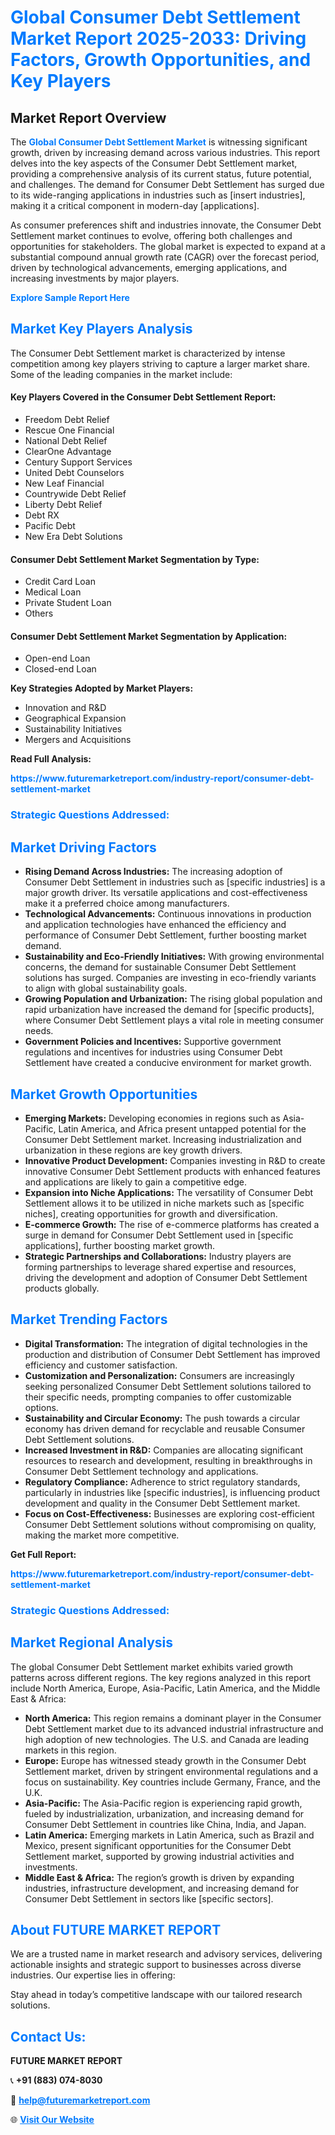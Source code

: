 <h1 style="color: #007BFF;">Global Consumer Debt Settlement Market Report 2025-2033: Driving Factors, Growth Opportunities, and Key Players</h1>

<section id="overview">
<h2>Market Report Overview</h2>
<p>The <a href="https://www.futuremarketreport.com/industry-report/consumer-debt-settlement-market" style="color: #007BFF; text-decoration: none;"><strong>Global Consumer Debt Settlement Market</strong></a> is witnessing significant growth, driven by increasing demand across various industries. This report delves into the key aspects of the Consumer Debt Settlement market, providing a comprehensive analysis of its current status, future potential, and challenges. The demand for Consumer Debt Settlement has surged due to its wide-ranging applications in industries such as [insert industries], making it a critical component in modern-day [applications].</p>
<p>As consumer preferences shift and industries innovate, the Consumer Debt Settlement market continues to evolve, offering both challenges and opportunities for stakeholders. The global market is expected to expand at a substantial compound annual growth rate (CAGR) over the forecast period, driven by technological advancements, emerging applications, and increasing investments by major players.</p>
</section>

<section id="overview">
<p><a href="https://www.futuremarketreport.com/request-sample/reportId=61004" style="color: #007BFF; text-decoration: none;"><strong>Explore Sample Report Here</strong></a></p>
</section>

<section id="key-players">
<h2 style="color: #007BFF;">Market Key Players Analysis</h2>
<p>The Consumer Debt Settlement market is characterized by intense competition among key players striving to capture a larger market share. Some of the leading companies in the market include:</p>
<h4>Key Players Covered in the Consumer Debt Settlement Report:</h4>
<ul><li>Freedom Debt Relief</li><li>Rescue One Financial</li><li>National Debt Relief</li><li>ClearOne Advantage</li><li>Century Support Services</li><li>United Debt Counselors</li><li>New Leaf Financial</li><li>Countrywide Debt Relief</li><li>Liberty Debt Relief</li><li>Debt RX</li><li>Pacific Debt</li><li>New Era Debt Solutions</li></ul>
<h4>Consumer Debt Settlement Market Segmentation by Type:</h4>
<ul><li>Credit Card Loan</li><li>Medical Loan</li><li>Private Student Loan</li><li>Others</li></ul>

<h4>Consumer Debt Settlement Market Segmentation by Application:</h4>
<ul><li>Open-end Loan</li><li>Closed-end Loan</li></ul>
<p><strong>Key Strategies Adopted by Market Players:</strong></p>
<ul>
<li>Innovation and R&D</li>
<li>Geographical Expansion</li>
<li>Sustainability Initiatives</li>
<li>Mergers and Acquisitions</li>
</ul>
</section>

<section>
<p><strong>Read Full Analysis: </strong></p><a href="https://www.futuremarketreport.com/industry-report/consumer-debt-settlement-market" style="color: #007BFF; text-decoration: none;"><strong>https://www.futuremarketreport.com/industry-report/consumer-debt-settlement-market</strong></a>
<h3 style="color: #007BFF;">Strategic Questions Addressed:</h3>
</section>

<section id="driving-factors">
<h2 style="color: #007BFF;">Market Driving Factors</h2>
<ul>
<li><strong>Rising Demand Across Industries:</strong> The increasing adoption of Consumer Debt Settlement in industries such as [specific industries] is a major growth driver. Its versatile applications and cost-effectiveness make it a preferred choice among manufacturers.</li>
<li><strong>Technological Advancements:</strong> Continuous innovations in production and application technologies have enhanced the efficiency and performance of Consumer Debt Settlement, further boosting market demand.</li>
<li><strong>Sustainability and Eco-Friendly Initiatives:</strong> With growing environmental concerns, the demand for sustainable Consumer Debt Settlement solutions has surged. Companies are investing in eco-friendly variants to align with global sustainability goals.</li>
<li><strong>Growing Population and Urbanization:</strong> The rising global population and rapid urbanization have increased the demand for [specific products], where Consumer Debt Settlement plays a vital role in meeting consumer needs.</li>
<li><strong>Government Policies and Incentives:</strong> Supportive government regulations and incentives for industries using Consumer Debt Settlement have created a conducive environment for market growth.</li>
</ul>
</section>

<section id="growth-opportunities">
<h2 style="color: #007BFF;">Market Growth Opportunities</h2>
<ul>
<li><strong>Emerging Markets:</strong> Developing economies in regions such as Asia-Pacific, Latin America, and Africa present untapped potential for the Consumer Debt Settlement market. Increasing industrialization and urbanization in these regions are key growth drivers.</li>
<li><strong>Innovative Product Development:</strong> Companies investing in R&D to create innovative Consumer Debt Settlement products with enhanced features and applications are likely to gain a competitive edge.</li>
<li><strong>Expansion into Niche Applications:</strong> The versatility of Consumer Debt Settlement allows it to be utilized in niche markets such as [specific niches], creating opportunities for growth and diversification.</li>
<li><strong>E-commerce Growth:</strong> The rise of e-commerce platforms has created a surge in demand for Consumer Debt Settlement used in [specific applications], further boosting market growth.</li>
<li><strong>Strategic Partnerships and Collaborations:</strong> Industry players are forming partnerships to leverage shared expertise and resources, driving the development and adoption of Consumer Debt Settlement products globally.</li>
</ul>
</section>

<section id="trending-factors">
<h2 style="color: #007BFF;">Market Trending Factors</h2>
<ul>
<li><strong>Digital Transformation:</strong> The integration of digital technologies in the production and distribution of Consumer Debt Settlement has improved efficiency and customer satisfaction.</li>
<li><strong>Customization and Personalization:</strong> Consumers are increasingly seeking personalized Consumer Debt Settlement solutions tailored to their specific needs, prompting companies to offer customizable options.</li>
<li><strong>Sustainability and Circular Economy:</strong> The push towards a circular economy has driven demand for recyclable and reusable Consumer Debt Settlement solutions.</li>
<li><strong>Increased Investment in R&D:</strong> Companies are allocating significant resources to research and development, resulting in breakthroughs in Consumer Debt Settlement technology and applications.</li>
<li><strong>Regulatory Compliance:</strong> Adherence to strict regulatory standards, particularly in industries like [specific industries], is influencing product development and quality in the Consumer Debt Settlement market.</li>
<li><strong>Focus on Cost-Effectiveness:</strong> Businesses are exploring cost-efficient Consumer Debt Settlement solutions without compromising on quality, making the market more competitive.</li>
</ul>
</section>

<section>
<p><strong>Get Full Report: </strong></p><a href="https://www.futuremarketreport.com/industry-report/consumer-debt-settlement-market" style="color: #007BFF; text-decoration: none;"><strong>https://www.futuremarketreport.com/industry-report/consumer-debt-settlement-market</strong></a>
<h3 style="color: #007BFF;">Strategic Questions Addressed:</h3>
</section>


<section id="regional-analysis">
<h2 style="color: #007BFF;">Market Regional Analysis</h2>
<p>The global Consumer Debt Settlement market exhibits varied growth patterns across different regions. The key regions analyzed in this report include North America, Europe, Asia-Pacific, Latin America, and the Middle East & Africa:</p>
<ul>
<li><strong>North America:</strong> This region remains a dominant player in the Consumer Debt Settlement market due to its advanced industrial infrastructure and high adoption of new technologies. The U.S. and Canada are leading markets in this region.</li>
<li><strong>Europe:</strong> Europe has witnessed steady growth in the Consumer Debt Settlement market, driven by stringent environmental regulations and a focus on sustainability. Key countries include Germany, France, and the U.K.</li>
<li><strong>Asia-Pacific:</strong> The Asia-Pacific region is experiencing rapid growth, fueled by industrialization, urbanization, and increasing demand for Consumer Debt Settlement in countries like China, India, and Japan.</li>
<li><strong>Latin America:</strong> Emerging markets in Latin America, such as Brazil and Mexico, present significant opportunities for the Consumer Debt Settlement market, supported by growing industrial activities and investments.</li>
<li><strong>Middle East & Africa:</strong> The region’s growth is driven by expanding industries, infrastructure development, and increasing demand for Consumer Debt Settlement in sectors like [specific sectors].</li>
</ul>
</section>

<footer>
<h2 style="color: #007BFF;">About FUTURE MARKET REPORT</h2>
<p>We are a trusted name in market research and advisory services, delivering actionable insights and strategic support to businesses across diverse industries. Our expertise lies in offering:</p>

<p>Stay ahead in today’s competitive landscape with our tailored research solutions.</p>

<h2 style="color: #007BFF;">Contact Us:</h2>
<p><strong>FUTURE MARKET REPORT</strong></p>
<p>📞 <strong>+91 (883) 074-8030</strong></p>
<p>📧 <strong><a href="mailto:help@futuremarketreport.com" style="color: #007BFF;">help@futuremarketreport.com</a></strong></p>
<p>🌐 <strong><a href="https://www.futuremarketreport.com/" style="color: #007BFF;">Visit Our Website</a></strong></p>
</footer>